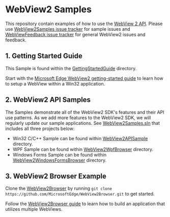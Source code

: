 # WebView2 Samples

This repository contain examples of how to use the [WebView 2 API](https://aka.ms/webview2). Please use [WebView2Samples issue tracker](https://github.com/MicrosoftEdge/WebView2Samples/issues) for sample issues and [WebViewFeedback issue tracker](https://aka.ms/webviewfeedback) for general WebView2 issues and feedback.

## 1. Getting Started Guide

This Sample is found within the [GettingStartedGuide](https://github.com/MicrosoftEdge/WebView2Samples/tree/master/GettingStartedGuide) directory.

Start with the [Microsoft Edge WebView2 getting-started guide](https://docs.microsoft.com/microsoft-edge/hosting/webview2/gettingstarted) to learn how to setup a WebView within a Win32 application.

## 2. WebView2 API Samples

The Samples demonstrate all of the WebView2 SDK's features and their API use patterns. As we add more features to the WebView2 SDK, we will regularly update our sample applications. See [WebView2Samples.sln](./WebView2Samples.sln) that includes all three projects below:

* Win32 C/C++ Sample can be found within [WebView2APISample](./WebView2APISample) directory.
* WPF Sample can be found within [WebView2WpfBrowser](./WebView2WpfBrowser) directory.
* Windows Forms Sample can be found within [WebView2WindowsFormsBrowser](./WebView2WindowsFormsBrowser) directory.

## 3. WebView2 Browser Example

Clone the [WebView2Browser](https://github.com/MicrosoftEdge/WebView2Browser) by running `git clone https://github.com/MicrosoftEdge/WebView2Browser.git` to get started.

Follow the [WebView2Browser guide](https://github.com/MicrosoftEdge/WebView2Browser) to learn how to build an application that utilizes multiple WebViews.
